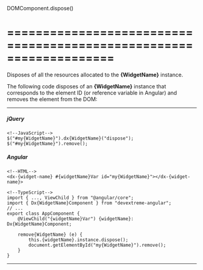 <!--id-->DOMComponent.dispose()<!--/id-->
===================================================================
===================================================================

<!--shortDescription-->
Disposes of all the resources allocated to the **{WidgetName}** instance.
<!--/shortDescription-->

<!--fullDescription-->
The following code disposes of an **{WidgetName}** instance that corresponds to the element ID (or reference variable in Angular) and removes the element from the DOM:

---
##### jQuery

    <!--JavaScript-->
    $("#my{WidgetName}").dx{WidgetName}("dispose");
    $("#my{WidgetName}").remove();

##### Angular

    <!--HTML-->
    <dx-{widget-name} #{widgetName}Var id="my{WidgetName}"></dx-{widget-name}>

<!---->

    <!--TypeScript-->
    import { ..., ViewChild } from "@angular/core";
    import { Dx{WidgetName}Component } from "devextreme-angular";
    // ...
    export class AppComponent {
        @ViewChild("{widgetName}Var") {widgetName}: Dx{WidgetName}Component;

        remove{WidgetName} (e) {
            this.{widgetName}.instance.dispose();
            document.getElementById("my{WidgetName}").remove();
        }
    }

---
<!--/fullDescription-->